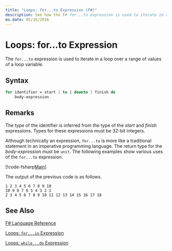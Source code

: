 ```yaml
---
title: "Loops: for...to Expression (F#)"
description: See how the F# for...to expression is used to iterate in a loop over a range of values of a loop variable.
ms.date: 05/16/2016
---
```

# Loops: for...to Expression

The `for...to` expression is used to iterate in a loop over a range of values of a loop variable.


## Syntax

```fsharp
for identifier = start [ to | downto ] finish do
    body-expression
```

## Remarks
The type of the identifier is inferred from the type of the *start* and *finish* expressions. Types for these expressions must be 32-bit integers.

Although technically an expression, `for...to` is more like a traditional statement in an imperative programming language. The return type for the *body-expression* must be `unit`. The following examples show various uses of the `for...to` expression.

[!code-fsharp[Main](../../../samples/snippets/fsharp/lang-ref-2/snippet5101.fs)]

The output of the previous code is as follows.

```
1 2 3 4 5 6 7 8 9 10
10 9 8 7 6 5 4 3 2 1
2 3 4 5 6 7 8 9 10 11 12 13 14 15 16 17 18
```

## See Also
[F# Language Reference](index.md)

[Loops: `for...in` Expression](loops-for-in-expression.md)

[Loops: `while...do` Expression](loops-while-do-expression.md)
